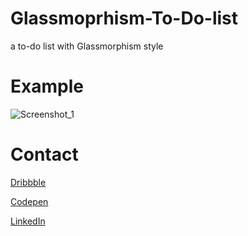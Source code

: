 # Glassmoprhism-To-Do-list
a to-do list with Glassmorphism style

# Example
![Screenshot_1](https://user-images.githubusercontent.com/96463733/166420657-2be09c16-bbc7-494d-bce5-23411e6aabaf.png)

# Contact
[Dribbble](https://dribbble.com/mandedeus)

[Codepen](https://codepen.io/mandedeus)

[LinkedIn](https://www.linkedin.com/in/mandedeus/)
